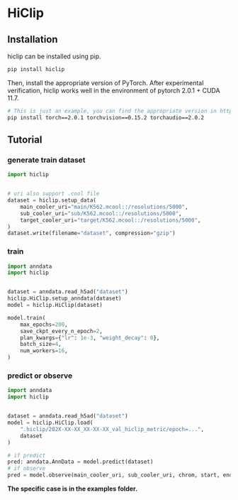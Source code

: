 # HiClip

## Installation
hiclip can be installed using pip.
``` bash
pip install hiclip
```
Then, install the appropriate version of PyTorch. After experimental verification, hiclip works well in the environment of pytorch 2.0.1 + CUDA 11.7.
``` bash
# This is just an example, you can find the appropriate version in https://pytorch.org/get-started/previous-versions/
pip install torch==2.0.1 torchvision==0.15.2 torchaudio==2.0.2
```

## Tutorial
### generate train dataset
```python
import hiclip


# uri also support .cool file
dataset = hiclip.setup_data(
    main_cooler_uri="main/K562.mcool::/resolutions/5000",
    sub_cooler_uri="sub/K562.mcool::/resolutions/5000",
    target_cooler_uri="target/K562.mcool::/resolutions/5000",
)
dataset.write(filename="dataset", compression="gzip")
```
### train
```python
import anndata
import hiclip


dataset = anndata.read_h5ad("dataset")
hiclip.HiClip.setup_anndata(dataset)
model = hiclip.HiClip(dataset)

model.train(
    max_epochs=200,
    save_ckpt_every_n_epoch=2,
    plan_kwargs={"lr": 1e-3, "weight_decay": 0},
    batch_size=4,
    num_workers=16,
)
```
### predict or observe
```python
import anndata
import hiclip


dataset = anndata.read_h5ad("dataset")
model = hiclip.HiClip.load(
    ".hiclip/202X-XX-XX_XX-XX-XX_val_hiclip_metric/epoch=...",
    dataset
)

# if predict
pred: anndata.AnnData = model.predict(dataset)
# if observe
pred = model.observe(main_cooler_uri, sub_cooler_uri, chrom, start, end)
```

**The specific case is in the examples folder.**